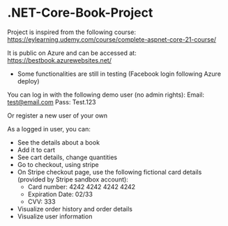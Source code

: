 # .NET-Core-Book-Project

Project is inspired from the following course: https://eylearning.udemy.com/course/complete-aspnet-core-21-course/

It is public on Azure and can be accessed at: https://bestbook.azurewebsites.net/

- Some functionalities are still in testing (Facebook login following Azure deploy)

You can log in with the following demo user (no admin rights):
Email: test@email.com
Pass: Test.123

Or register a new user of your own

As a logged in user, you can: 
- See the details about a book 
- Add it to cart
- See cart details, change quantities
- Go to checkout, using stripe
- On Stripe checkout page, use the following fictional card details (provided by Stripe sandbox account):
  - Card number: 4242 4242 4242 4242
  - Expiration Date: 02/33
  - CVV: 333
- Visualize order history and order details
- Visualize user information
